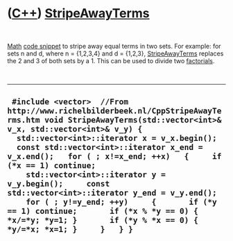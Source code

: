 



 

 

 

 

 

([C++](Cpp.htm)) [StripeAwayTerms](CppStripeAwayTerms.htm)
==========================================================

 

[Math](CppMath.htm) [code snippet](CppCodeSnippets.htm) to stripe away
equal terms in two sets. For example: for sets n and d, where n =
{1,2,3,4} and d = {1,2,3}, [StripeAwayTerms](CppStripeAwayTerms.htm)
replaces the 2 and 3 of both sets by a 1. This can be used to divide two
[factorials](CppFactorial.htm).

 

  -------------------------------------------------------------------------------------------------------------------------------------------------------------------------------------------------------------------------------------------------------------------------------------------------------------------------------------------------------------------------------------------------------------------------------------------------------------------------------------------------------------------------------------------------------------------------------------------
  ` #include <vector>  //From http://www.richelbilderbeek.nl/CppStripeAwayTerms.htm void StripeAwayTerms(std::vector<int>& v_x, std::vector<int>& v_y) {   std::vector<int>::iterator x = v_x.begin();   const std::vector<int>::iterator x_end = v_x.end();   for ( ; x!=x_end; ++x)   {     if (*x == 1) continue;     std::vector<int>::iterator y = v_y.begin();     const std::vector<int>::iterator y_end = v_y.end();     for ( ; y!=y_end; ++y)     {       if (*y == 1) continue;       if (*x % *y == 0) { *x/=*y; *y=1; }       if (*y % *x == 0) { *y/=*x; *x=1; }     }   } }`
  -------------------------------------------------------------------------------------------------------------------------------------------------------------------------------------------------------------------------------------------------------------------------------------------------------------------------------------------------------------------------------------------------------------------------------------------------------------------------------------------------------------------------------------------------------------------------------------------

 

 

 

 

 





 



